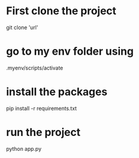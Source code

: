 # First clone the project
git clone 'url'
# go to my env folder using
.myenv/scripts/activate
# install the packages
pip install -r requirements.txt
# run the project
python app.py
